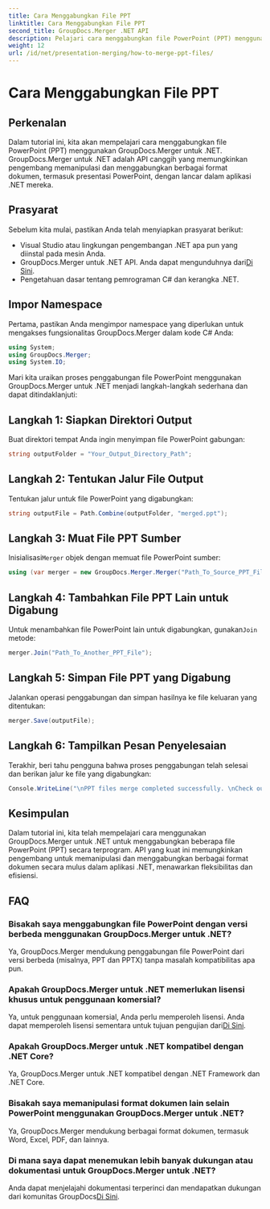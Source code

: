 ```yaml
---
title: Cara Menggabungkan File PPT
linktitle: Cara Menggabungkan File PPT
second_title: GroupDocs.Merger .NET API
description: Pelajari cara menggabungkan file PowerPoint (PPT) menggunakan GroupDocs.Merger untuk .NET dengan mudah. Tingkatkan aplikasi .NET Anda dengan API canggih ini.
weight: 12
url: /id/net/presentation-merging/how-to-merge-ppt-files/
---
```


# Cara Menggabungkan File PPT

## Perkenalan
Dalam tutorial ini, kita akan mempelajari cara menggabungkan file PowerPoint (PPT) menggunakan GroupDocs.Merger untuk .NET. GroupDocs.Merger untuk .NET adalah API canggih yang memungkinkan pengembang memanipulasi dan menggabungkan berbagai format dokumen, termasuk presentasi PowerPoint, dengan lancar dalam aplikasi .NET mereka.
## Prasyarat
Sebelum kita mulai, pastikan Anda telah menyiapkan prasyarat berikut:
- Visual Studio atau lingkungan pengembangan .NET apa pun yang diinstal pada mesin Anda.
-  GroupDocs.Merger untuk .NET API. Anda dapat mengunduhnya dari[Di Sini](https://releases.groupdocs.com/merger/net/).
- Pengetahuan dasar tentang pemrograman C# dan kerangka .NET.

## Impor Namespace
Pertama, pastikan Anda mengimpor namespace yang diperlukan untuk mengakses fungsionalitas GroupDocs.Merger dalam kode C# Anda:
```csharp
using System; 
using GroupDocs.Merger;
using System.IO;
```

Mari kita uraikan proses penggabungan file PowerPoint menggunakan GroupDocs.Merger untuk .NET menjadi langkah-langkah sederhana dan dapat ditindaklanjuti:
## Langkah 1: Siapkan Direktori Output
Buat direktori tempat Anda ingin menyimpan file PowerPoint gabungan:
```csharp
string outputFolder = "Your_Output_Directory_Path";
```
## Langkah 2: Tentukan Jalur File Output
Tentukan jalur untuk file PowerPoint yang digabungkan:
```csharp
string outputFile = Path.Combine(outputFolder, "merged.ppt");
```
## Langkah 3: Muat File PPT Sumber
 Inisialisasi`Merger` objek dengan memuat file PowerPoint sumber:
```csharp
using (var merger = new GroupDocs.Merger.Merger("Path_To_Source_PPT_File"))
```
## Langkah 4: Tambahkan File PPT Lain untuk Digabung
 Untuk menambahkan file PowerPoint lain untuk digabungkan, gunakan`Join` metode:
```csharp
merger.Join("Path_To_Another_PPT_File");
```
## Langkah 5: Simpan File PPT yang Digabung
Jalankan operasi penggabungan dan simpan hasilnya ke file keluaran yang ditentukan:
```csharp
merger.Save(outputFile);
```
## Langkah 6: Tampilkan Pesan Penyelesaian
Terakhir, beri tahu pengguna bahwa proses penggabungan telah selesai dan berikan jalur ke file yang digabungkan:
```csharp
Console.WriteLine("\nPPT files merge completed successfully. \nCheck output in {0}", outputFolder);
```

## Kesimpulan
Dalam tutorial ini, kita telah mempelajari cara menggunakan GroupDocs.Merger untuk .NET untuk menggabungkan beberapa file PowerPoint (PPT) secara terprogram. API yang kuat ini memungkinkan pengembang untuk memanipulasi dan menggabungkan berbagai format dokumen secara mulus dalam aplikasi .NET, menawarkan fleksibilitas dan efisiensi.

## FAQ
### Bisakah saya menggabungkan file PowerPoint dengan versi berbeda menggunakan GroupDocs.Merger untuk .NET?
Ya, GroupDocs.Merger mendukung penggabungan file PowerPoint dari versi berbeda (misalnya, PPT dan PPTX) tanpa masalah kompatibilitas apa pun.
### Apakah GroupDocs.Merger untuk .NET memerlukan lisensi khusus untuk penggunaan komersial?
 Ya, untuk penggunaan komersial, Anda perlu memperoleh lisensi. Anda dapat memperoleh lisensi sementara untuk tujuan pengujian dari[Di Sini](https://purchase.groupdocs.com/temporary-license/).
### Apakah GroupDocs.Merger untuk .NET kompatibel dengan .NET Core?
Ya, GroupDocs.Merger untuk .NET kompatibel dengan .NET Framework dan .NET Core.
### Bisakah saya memanipulasi format dokumen lain selain PowerPoint menggunakan GroupDocs.Merger untuk .NET?
Ya, GroupDocs.Merger mendukung berbagai format dokumen, termasuk Word, Excel, PDF, dan lainnya.
### Di mana saya dapat menemukan lebih banyak dukungan atau dokumentasi untuk GroupDocs.Merger untuk .NET?
Anda dapat menjelajahi dokumentasi terperinci dan mendapatkan dukungan dari komunitas GroupDocs[Di Sini](https://forum.groupdocs.com/c/merger/32).